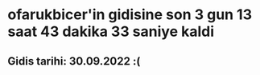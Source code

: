 # ofarukbicer'in gidisine son 3 gun 13 saat 43 dakika 33 saniye kaldi

## Gidis tarihi: 30.09.2022 :(